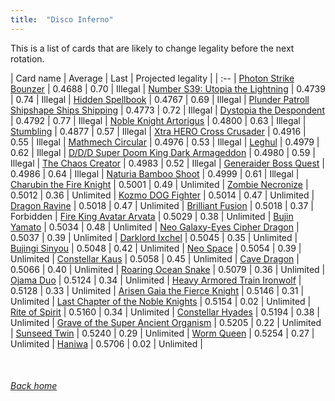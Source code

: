 ```yaml
---
title:  "Disco Inferno"
---
```


This is a list of cards that are likely to change legality before the next rotation.

| Card name | Average | Last | Projected legality |
| :-- |
[Photon Strike Bounzer](https://db.ygoprodeck.com/card/?search=Photon%20Strike%20Bounzer) | 0.4688 | 0.70 | Illegal |
[Number S39: Utopia the Lightning](https://db.ygoprodeck.com/card/?search=Number%20S39:%20Utopia%20the%20Lightning) | 0.4739 | 0.74 | Illegal |
[Hidden Spellbook](https://db.ygoprodeck.com/card/?search=Hidden%20Spellbook) | 0.4767 | 0.69 | Illegal |
[Plunder Patroll Shipshape Ships Shipping](https://db.ygoprodeck.com/card/?search=Plunder%20Patroll%20Shipshape%20Ships%20Shipping) | 0.4773 | 0.72 | Illegal |
[Dystopia the Despondent](https://db.ygoprodeck.com/card/?search=Dystopia%20the%20Despondent) | 0.4792 | 0.77 | Illegal |
[Noble Knight Artorigus](https://db.ygoprodeck.com/card/?search=Noble%20Knight%20Artorigus) | 0.4800 | 0.63 | Illegal |
[Stumbling](https://db.ygoprodeck.com/card/?search=Stumbling) | 0.4877 | 0.57 | Illegal |
[Xtra HERO Cross Crusader](https://db.ygoprodeck.com/card/?search=Xtra%20HERO%20Cross%20Crusader) | 0.4916 | 0.55 | Illegal |
[Mathmech Circular](https://db.ygoprodeck.com/card/?search=Mathmech%20Circular) | 0.4976 | 0.53 | Illegal |
[Leghul](https://db.ygoprodeck.com/card/?search=Leghul) | 0.4979 | 0.62 | Illegal |
[D/D/D Super Doom King Dark Armageddon](https://db.ygoprodeck.com/card/?search=D/D/D%20Super%20Doom%20King%20Dark%20Armageddon) | 0.4980 | 0.59 | Illegal |
[The Chaos Creator](https://db.ygoprodeck.com/card/?search=The%20Chaos%20Creator) | 0.4983 | 0.52 | Illegal |
[Generaider Boss Quest](https://db.ygoprodeck.com/card/?search=Generaider%20Boss%20Quest) | 0.4986 | 0.64 | Illegal |
[Naturia Bamboo Shoot](https://db.ygoprodeck.com/card/?search=Naturia%20Bamboo%20Shoot) | 0.4999 | 0.61 | Illegal |
[Charubin the Fire Knight](https://db.ygoprodeck.com/card/?search=Charubin%20the%20Fire%20Knight) | 0.5001 | 0.49 | Unlimited |
[Zombie Necronize](https://db.ygoprodeck.com/card/?search=Zombie%20Necronize) | 0.5012 | 0.36 | Unlimited |
[Kozmo DOG Fighter](https://db.ygoprodeck.com/card/?search=Kozmo%20DOG%20Fighter) | 0.5014 | 0.47 | Unlimited |
[Dragon Ravine](https://db.ygoprodeck.com/card/?search=Dragon%20Ravine) | 0.5018 | 0.47 | Unlimited |
[Brilliant Fusion](https://db.ygoprodeck.com/card/?search=Brilliant%20Fusion) | 0.5018 | 0.37 | Forbidden |
[Fire King Avatar Arvata](https://db.ygoprodeck.com/card/?search=Fire%20King%20Avatar%20Arvata) | 0.5029 | 0.38 | Unlimited |
[Bujin Yamato](https://db.ygoprodeck.com/card/?search=Bujin%20Yamato) | 0.5034 | 0.48 | Unlimited |
[Neo Galaxy-Eyes Cipher Dragon](https://db.ygoprodeck.com/card/?search=Neo%20Galaxy-Eyes%20Cipher%20Dragon) | 0.5037 | 0.39 | Unlimited |
[Darklord Ixchel](https://db.ygoprodeck.com/card/?search=Darklord%20Ixchel) | 0.5045 | 0.35 | Unlimited |
[Bujingi Sinyou](https://db.ygoprodeck.com/card/?search=Bujingi%20Sinyou) | 0.5048 | 0.42 | Unlimited |
[Neo Space](https://db.ygoprodeck.com/card/?search=Neo%20Space) | 0.5054 | 0.39 | Unlimited |
[Constellar Kaus](https://db.ygoprodeck.com/card/?search=Constellar%20Kaus) | 0.5058 | 0.45 | Unlimited |
[Cave Dragon](https://db.ygoprodeck.com/card/?search=Cave%20Dragon) | 0.5066 | 0.40 | Unlimited |
[Roaring Ocean Snake](https://db.ygoprodeck.com/card/?search=Roaring%20Ocean%20Snake) | 0.5079 | 0.36 | Unlimited |
[Ojama Duo](https://db.ygoprodeck.com/card/?search=Ojama%20Duo) | 0.5124 | 0.34 | Unlimited |
[Heavy Armored Train Ironwolf](https://db.ygoprodeck.com/card/?search=Heavy%20Armored%20Train%20Ironwolf) | 0.5128 | 0.33 | Unlimited |
[Arisen Gaia the Fierce Knight](https://db.ygoprodeck.com/card/?search=Arisen%20Gaia%20the%20Fierce%20Knight) | 0.5146 | 0.31 | Unlimited |
[Last Chapter of the Noble Knights](https://db.ygoprodeck.com/card/?search=Last%20Chapter%20of%20the%20Noble%20Knights) | 0.5154 | 0.02 | Unlimited |
[Rite of Spirit](https://db.ygoprodeck.com/card/?search=Rite%20of%20Spirit) | 0.5160 | 0.34 | Unlimited |
[Constellar Hyades](https://db.ygoprodeck.com/card/?search=Constellar%20Hyades) | 0.5194 | 0.38 | Unlimited |
[Grave of the Super Ancient Organism](https://db.ygoprodeck.com/card/?search=Grave%20of%20the%20Super%20Ancient%20Organism) | 0.5205 | 0.22 | Unlimited |
[Sunseed Twin](https://db.ygoprodeck.com/card/?search=Sunseed%20Twin) | 0.5240 | 0.29 | Unlimited |
[Worm Queen](https://db.ygoprodeck.com/card/?search=Worm%20Queen) | 0.5254 | 0.27 | Unlimited |
[Haniwa](https://db.ygoprodeck.com/card/?search=Haniwa) | 0.5706 | 0.02 | Unlimited |

<br>

###### [Back home](index)